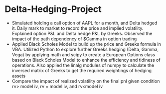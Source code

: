 # Delta-Hedging-Project
- Simulated holding a call option of AAPL for a month, and Delta hedged it. Daily mark to market to record the price and implied volatility. Explained option P&L and Delta hedge P&L by Greeks. Observed the impact of the path dependency of $Gamma in option trading
- Applied Black Scholes Model to build up the price and Greeks formula in VBA. Utilized Python to explore further Greeks hedging (Delta, Gamma, Vega) by applying math and scipy to create a European Options class based on Black Scholes Model to enhance the efficiency and tidiness of operations. Also applied the linalg modules of numpy to calculate the inversed matrix of Greeks to get the required weightings of hedging assets
- Compare the impact of realized volatility on the final pnl given condition rv> model iv, rv = model iv, and rv<model iv
